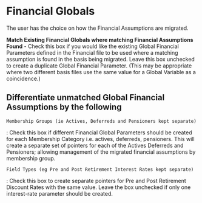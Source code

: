 # Financial Globals

The user has the choice on how the Financial Assumptions are migrated.

**Match Existing Financial Globals where matching Financial Assumptions
Found** - Check this box if you would like the existing Global Financial
Parameters defined in the Financial file to be used where a matching
assumption is found in the basis being migrated. Leave this box
unchecked to create a duplicate Global Financial Parameter. (This may be
appropriate where two different basis files use the same value for a
Global Variable as a coincidence.)

## Differentiate unmatched Global Financial Assumptions by the following

`Membership Groups (ie Actives, Deferreds and Pensioners kept separate)`

: Check this box if different Financial Global Parameters should be created for each Membership Category i.e. actives, deferreds, pensioners. This will create a separate set of pointers for each of the Actives Deferreds and Pensioners; allowing management of the migrated financial assumptions by membership group.

`Field Types (eg Pre and Post Retirement Interest Rates kept separate)`

: Check this box to create separate pointers for Pre and Post Retirement Discount Rates with the same value. Leave the box unchecked if only one interest-rate parameter should be created.
